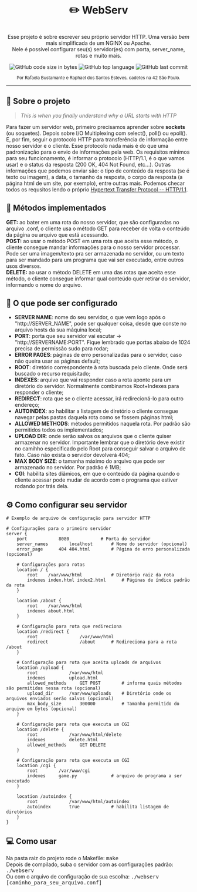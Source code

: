 <h1 align="center">
	✏️ WebServ
</h1>

<p align="center"><br>
Esse projeto é sobre escrever seu próprio servidor HTTP. Uma versão <i>bem</i> mais simplificada de um NGINX ou Apache.<br>
Nele é possível configurar seu(s) servidor(es) com porta, server_name, rotas e muito mais.<br>
</p>

<p align="center">
	<img alt="GitHub code size in bytes" src="https://img.shields.io/github/languages/code-size/rafaelabdm/Webserv?color=lightblue" />
	<img alt="GitHub top language" src="https://img.shields.io/github/languages/top/rafaelabdm/Webserv?color=blue" />
	<img alt="GitHub last commit" src="https://img.shields.io/github/last-commit/rafaelabdm/Webserv?color=green" />
</p>

<p align="center">
<SUB>Por Rafaela Bustamante e Raphael dos Santos Esteves, cadetes na 42 São Paulo.</SUB>
</p>

---

<h2>📃 Sobre o projeto</h2>

> _This is when you finally understand why a URL starts with HTTP_
<p>
Para fazer um servidor web, primeiro precisamos aprender sobre <b>sockets</b> (ou soquetes). Depois sobre I/O Multiplexing com select(), poll() ou epoll(). 
E, por fim, seguir o protocolo HTTP para transferência de informação entre nosso servidor e o cliente. Esse protocolo nada mais é do que uma padronização para 
o envio de informações pela web. Os requisitos mínimos para seu funcionamento, é informar o protocolo (HTTP/1.1, é o que vamos usar) e o status da resposta (200 
OK, 404 Not Found, etc...). Outras informações que podemos enviar são: o tipo de conteúdo da resposta (se é texto ou imagem), a data, o tamanho da resposta, 
o corpo da resposta (a página html de um site, por exemplo), entre outras mais. Podemos checar todos os requsitos lendo o próprio 
<a href=https://www.ietf.org/rfc/rfc2616.txt>Hypertext Transfer Protocol -- HTTP/1.1</a>.
</p>

<h2>📩 Métodos implementados</h2>
<p>
<b>GET:</b> ao bater em uma rota do nosso servidor, que são configuradas no arquivo .conf, o cliente usa o método GET para receber de volta o conteúdo da página ou arquivo
que está acessando.<br>
<b>POST:</b> ao usar o método POST em uma rota que aceita esse método, o cliente consegue mandar informações para o nosso servidor processar. Pode ser uma imagem/texto pra ser 
armazenada no servidor, ou um texto para ser mandado para um programa que vai ser executado, entre outros usos diversos.<br>
<b>DELETE:</b> ao usar o método DELETE em uma das rotas que aceita esse método, o cliente consegue informar qual conteúdo quer retirar do servidor, informando o nome do 
arquivo.<br>
</p>

<h2>🔨 O que pode ser configurado</h2>
<ul>
<li><b>SERVER NAME</b>: nome do seu servidor, o que vem logo após o "http://SERVER_NAME", pode ser qualquer coisa, desde que conste no arquivo hosts da sua máquina local;</li>
<li><b>PORT</b>: porta que seu servidor vai escutar -> "http://SERVERNAME:PORT". Fique lembrado que portas abaixo de 1024 precisa de permissão sudo para rodar;</li>
<li><b>ERROR PAGES</b>: páginas de erro personalizadas para o servidor, caso não queira usar as páginas default;</li>
<li><b>ROOT</b>: diretório correspondente à rota buscada pelo cliente. Onde será buscado o recurso requisitado;<br></li>
<li><b>INDEXES</b>: arquivo que vai responder caso a rota aponte para um diretório do servidor. Normalmente combinamos Root+Indexes para responder o cliente;</li>
<li><b>REDIRECT</b>: rota que se o cliente acessar, irá redirecioná-lo para outro endereço;</li>
<li><b>AUTOINDEX</b>: ao habilitar a listagem de diretório o cliente consegue navegar pelas pastas daquela rota como se fossem páginas html;</li>
<li><b>ALLOWED METHODS</b>: métodos permitidos naquela rota. Por padrão são permitidos todos os implementados;</li>
<li><b>UPLOAD DIR</b>: onde serão salvos os arquivos que o cliente quiser armazenar no servidor. Importante lembrar que o diretório deve existir no camihho especificado 
pelo Root para conseguir salvar o arquivo de fato. Caso não exista o servidor devolverá 404;</li>
<li><b>MAX BODY SIZE</b>: o tamanha máximo do arquivo que pode ser armazenado no servidor. Por padrão é 1MB;</li>
<li><b>CGI</b>: habilita sites diâmicos, em que o conteúdo da página quando o cliente acessar pode mudar de acordo com o programa que estiver rodando por trás dela.</li>
</ul>

<h2>⚙️ Como configurar seu servidor</h2>

```
# Exemplo de arquivo de configuração para servidor HTTP

# Configurações para o primeiro servidor
server {
	port			8080			# Porta do servidor
	server_names		localhost		# Nome do servidor (opcional)
	error_page		404 404.html		# Página de erro personalizada (opcional)

	# Configurações para rotas
	location / {
		root	/var/www/html			# Diretório raiz da rota
		indexes	index.html index2.html		# Páginas de índice padrão da rota
	}

	location /about {
		root	/var/www/html
		indexes	about.html
	}

	# Configuração para rota que redireciona
	location /redirect {
		root				/var/www/html
		redirect			/about		# Redireciona para a rota /about
	}

	# Configuração para rota que aceita uploads de arquivos
	location /upload {
		root			/var/www/html
		indexes			upload.html
		allowed_methods		GET POST		# informa quais métodos são permitidos nessa rota (opcional)
		upload_dir		/var/www/uploads	# Diretório onde os arquivos enviados serão salvos (opcional)
		max_body_size		300000			# Tamanho permitido do arquivo em bytes (opcional)
	}

	# Configuração para rota que executa um CGI
	location /delete {
		root			/var/www/html/delete
		indexes			delete.html
		allowed_methods		GET DELETE		
	}

	# Configuração para rota que executa um CGI
	location /cgi {
		root		/var/www/cgi
		indexes		game.py				# arquivo do programa a ser executado
	}

	location /autoindex {
		root			/var/www/html/autoindex
		autoindex		true			# habilita listagem de diretórios
	}
}
```

<h2>💻 Como usar</h2>
<p>
Na pasta raiz do projeto rode o Makefile: <TT>make</TT> <br>
Depois de compilado, suba o servidor com as configurações padrão: <TT>./webserv</TT> <br>
Ou com o arquivo de configuração de sua escolha: <TT>./webserv [caminho_para_seu_arquivo.conf]</TT>
</p>
